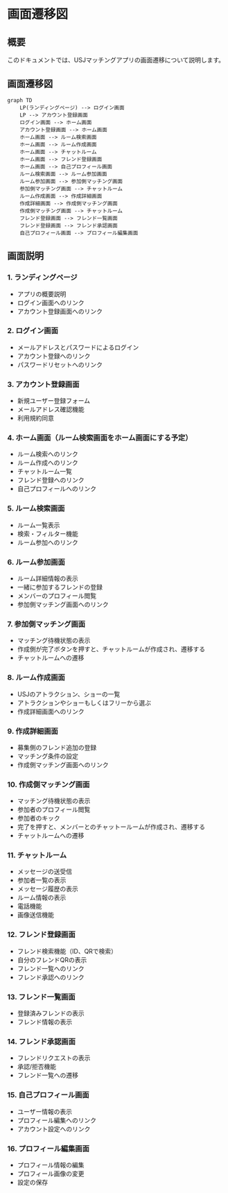 # 画面遷移図

## 概要
このドキュメントでは、USJマッチングアプリの画面遷移について説明します。


## 画面遷移図


```mermaid
graph TD
	LP(ランディングページ) --> ログイン画面
	LP --> アカウント登録画面
	ログイン画面 --> ホーム画面
	アカウント登録画面 --> ホーム画面
	ホーム画面 --> ルーム検索画面
	ホーム画面 --> ルーム作成画面
	ホーム画面 --> チャットルーム
	ホーム画面 --> フレンド登録画面
	ホーム画面 --> 自己プロフィール画面
	ルーム検索画面 --> ルーム参加画面
	ルーム参加画面 --> 参加側マッチング画面
	参加側マッチング画面 --> チャットルーム
	ルーム作成画面 --> 作成詳細画面
	作成詳細画面 --> 作成側マッチング画面
	作成側マッチング画面 --> チャットルーム
	フレンド登録画面 --> フレンド一覧画面
	フレンド登録画面 --> フレンド承認画面
	自己プロフィール画面 --> プロフィール編集画面
```

## 画面説明

### 1. ランディングページ
- アプリの概要説明
- ログイン画面へのリンク
- アカウント登録画面へのリンク

### 2. ログイン画面
- メールアドレスとパスワードによるログイン
- アカウント登録へのリンク
- パスワードリセットへのリンク

### 3. アカウント登録画面
- 新規ユーザー登録フォーム
- メールアドレス確認機能
- 利用規約同意

### 4. ホーム画面（ルーム検索画面をホーム画面にする予定）
- ルーム検索へのリンク
- ルーム作成へのリンク
- チャットルーム一覧
- フレンド登録へのリンク
- 自己プロフィールへのリンク

### 5. ルーム検索画面
- ルーム一覧表示
- 検索・フィルター機能
- ルーム参加へのリンク

### 6. ルーム参加画面
- ルーム詳細情報の表示
- 一緒に参加するフレンドの登録
- メンバーのプロフィール閲覧
- 参加側マッチング画面へのリンク

### 7. 参加側マッチング画面
- マッチング待機状態の表示
- 作成側が完了ボタンを押すと、チャットルームが作成され、遷移する
- チャットルームへの遷移

### 8. ルーム作成画面
- USJのアトラクション、ショーの一覧
- アトラクションやショーもしくはフリーから選ぶ
- 作成詳細画面へのリンク

### 9. 作成詳細画面
- 募集側のフレンド追加の登録
- マッチング条件の設定
- 作成側マッチング画面へのリンク

### 10. 作成側マッチング画面
- マッチング待機状態の表示
- 参加者のプロフィール閲覧
- 参加者のキック
- 完了を押すと、メンバーとのチャットールームが作成され、遷移する
- チャットルームへの遷移

### 11. チャットルーム
- メッセージの送受信
- 参加者一覧の表示
- メッセージ履歴の表示
- ルーム情報の表示
- 電話機能
- 画像送信機能

### 12. フレンド登録画面
- フレンド検索機能（ID、QRで検索）
- 自分のフレンドQRの表示
- フレンド一覧へのリンク
- フレンド承認へのリンク

### 13. フレンド一覧画面
- 登録済みフレンドの表示
- フレンド情報の表示

### 14. フレンド承認画面
- フレンドリクエストの表示
- 承認/拒否機能
- フレンド一覧への遷移

### 15. 自己プロフィール画面
- ユーザー情報の表示
- プロフィール編集へのリンク
- アカウント設定へのリンク

### 16. プロフィール編集画面
- プロフィール情報の編集
- プロフィール画像の変更
- 設定の保存

